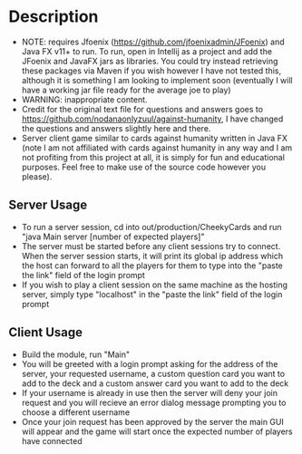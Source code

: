 # Description

- NOTE: requires Jfoenix (https://github.com/jfoenixadmin/JFoenix) and Java FX v11+ to run. To run, open in Intellij as a project and add the JFoenix and JavaFX jars as libraries. You could try instead retrieving these packages via Maven if you wish however I have not tested this, although it is something I am looking to implement soon (eventually I will have a working jar file ready for the average joe to play)
- WARNING: inappropriate content. 
- Credit for the original text file for questions and answers goes to https://github.com/nodanaonlyzuul/against-humanity, I have changed the questions and answers slightly here and there. 
- Server client game similar to cards against humanity written in Java FX (note I am not affiliated with cards against humanity in any way and I am not profiting from this project at all, it is simply for fun and educational purposes. Feel free to make use of the source code however you please).

## Server Usage

- To run a server session, cd into out/production/CheekyCards and run "java Main server [number of expected players]"
- The server must be started before any client sessions try to connect. When the server session starts, it will print its global ip address which the host can forward to all the players for them to type into the "paste the link" field of the login prompt
- If you wish to play a client session on the same machine as the hosting server, simply type "localhost" in the "paste the link" field of the login prompt

## Client Usage

- Build the module, run "Main"
- You will be greeted with a login prompt asking for the address of the server, your requested username, a custom question card you want to add to the deck and a custom answer card you want to add to the deck
- If your username is already in use then the server will deny your join request and you will recieve an error dialog message prompting you to choose a different username
- Once your join request has been approved by the server the main GUI will appear and the game will start once the expected number of players have connected
